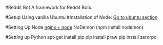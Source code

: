 #Reddit Bot
A framework for Reddit Bots.


#Setup
Using vanilla Ubuntu
#Installation of Node:
[Go to ubuntu section](http://howtonode.org/how-to-install-nodejs)

#Setting Up Node
[nginx + node](http://architects.dzone.com/articles/setting-ubuntu-and-nginx-azure)
NoDemon (npm install nodemon)

#Setting up Python
apt-get install pip
pip install praw
pip install zerorpc
